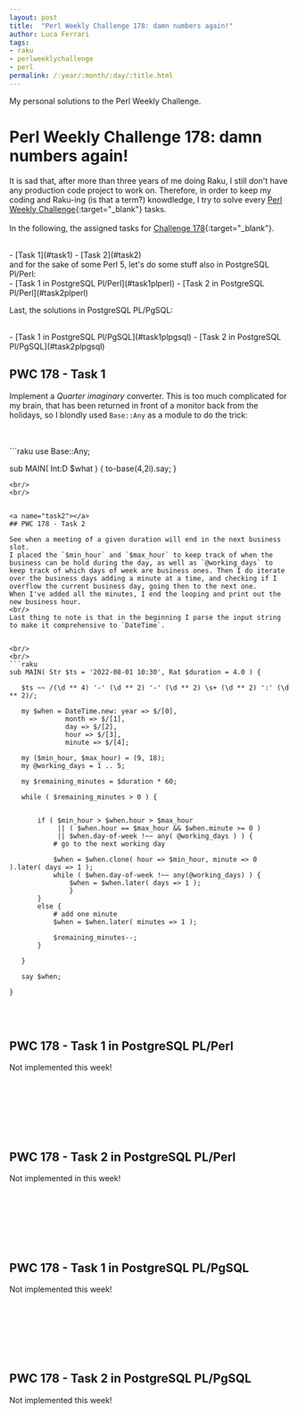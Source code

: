 ```yaml
---
layout: post
title:  "Perl Weekly Challenge 178: damn numbers again!"
author: Luca Ferrari
tags:
- raku
- perlweeklychallenge
- perl
permalink: /:year/:month/:day/:title.html
---
```

My personal solutions to the Perl Weekly Challenge.

# Perl Weekly Challenge 178: damn numbers again!

It is sad that, after more than three years of me doing Raku, I still don't have any production code project to work on.
Therefore, in order to keep my coding and Raku-ing (is that a term?) knowdledge, I try to solve every  [Perl Weekly Challenge](https://perlweeklychallenge.org/){:target="_blank"} tasks.
<br/>
<br/>
In the following, the assigned tasks for [Challenge 178](https://perlweeklychallenge.org/blog/perl-weekly-challenge-0178/){:target="_blank"}.

<br/>
- [Task 1](#task1)
- [Task 2](#task2)


<br/>
and for the sake of some Perl 5, let's do some stuff also in PostgreSQL Pl/Perl:

<br/>
- [Task 1 in PostgreSQL Pl/Perl](#task1plperl)
- [Task 2 in PostgreSQL Pl/Perl](#task2plperl)


Last, the solutions in PostgreSQL PL/PgSQL:

<br/>
- [Task 1 in PostgreSQL Pl/PgSQL](#task1plpgsql)
- [Task 2 in PostgreSQL Pl/PgSQL](#task2plpgsql)

<a name="task1"></a>
## PWC 178 - Task 1

Implement a *Quarter imaginary* converter. This is too much complicated for my brain, that has been returned in front of a monitor back from the holidays, so I blondly used `Base::Any` as a module to do the trick:



<br/>
<br/>
```raku
use Base::Any;

sub MAIN( Int:D $what ) {
    to-base(4,2i).say;
}
 ```
<br/>
<br/>


<a name="task2"></a>
## PWC 178 - Task 2

See when a meeting of a given duration will end in the next business slot.
I placed the `$min_hour` and `$max_hour` to keep track of when the business can be hold during the day, as well as `@working_days` to keep track of which days of week are business ones. Then I do iterate over the business days adding a minute at a time, and checking if I overflow the current business day, going then to the next one.
When I've added all the minutes, I end the looping and print out the new business hour.
<br/>
Last thing to note is that in the beginning I parse the input string to make it comprehensive to `DateTime`.


<br/>
<br/>
```raku
sub MAIN( Str $ts = '2022-08-01 10:30', Rat $duration = 4.0 ) {

    $ts ~~ /(\d ** 4) '-' (\d ** 2) '-' (\d ** 2) \s+ (\d ** 2) ':' (\d ** 2)/;

    my $when = DateTime.new: year => $/[0],
               month => $/[1],
               day => $/[2],
               hour => $/[3],
               minute => $/[4];

    my ($min_hour, $max_hour) = (9, 18);
    my @working_days = 1 .. 5;

    my $remaining_minutes = $duration * 60;

    while ( $remaining_minutes > 0 ) {


        if ( $min_hour > $when.hour > $max_hour
             || ( $when.hour == $max_hour && $when.minute >= 0 )
             || $when.day-of-week !~~ any( @working_days ) ) {
            # go to the next working day

            $when = $when.clone( hour => $min_hour, minute => 0 ).later( days => 1 );
            while ( $when.day-of-week !~~ any(@working_days) ) {
                $when = $when.later( days => 1 );
                }
        }
        else {
            # add one minute
            $when = $when.later( minutes => 1 );

            $remaining_minutes--;
        }

    }

    say $when;

}

```
<br/>
<br/>


<a name="task1plperl"></a>
## PWC 178 - Task 1 in PostgreSQL PL/Perl

Not implemented this week!

<br/>
<br/>

``` sql
```
<br/>
<br/>




<a name="task2plperl"></a>
## PWC 178 - Task 2 in PostgreSQL PL/Perl


Not implemented in this week!

<br/>
<br/>

``` sql

```
<br/>
<br/>


<a name="task1plpgsql"></a>
## PWC 178 - Task 1 in PostgreSQL PL/PgSQL

Not implemented this week!

<br/>
<br/>

``` sql
```
<br/>
<br/>




<a name="task2plpgsql"></a>
## PWC 178 - Task 2 in PostgreSQL PL/PgSQL

Not implemented this week!

<br/>
<br/>

``` sql

```
<br/>
<br/>

